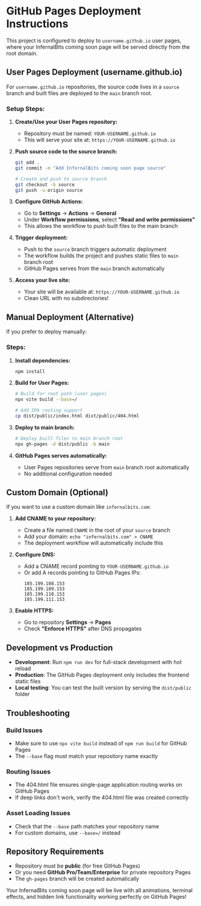 # GitHub Pages Deployment Instructions

This project is configured to deploy to `username.github.io` user pages, where your InfernalBits coming soon page will be served directly from the root domain.

## User Pages Deployment (username.github.io)

For `username.github.io` repositories, the source code lives in a `source` branch and built files are deployed to the `main` branch root.

### Setup Steps:

1. **Create/Use your User Pages repository:**
   - Repository must be named: `YOUR-USERNAME.github.io`
   - This will serve your site at: `https://YOUR-USERNAME.github.io`

2. **Push source code to the source branch:**
   ```bash
   git add .
   git commit -m "Add InfernalBits coming soon page source"
   
   # Create and push to source branch
   git checkout -b source
   git push -u origin source
   ```

3. **Configure GitHub Actions:**
   - Go to **Settings** → **Actions** → **General**
   - Under **Workflow permissions**, select **"Read and write permissions"**
   - This allows the workflow to push built files to the main branch

4. **Trigger deployment:**
   - Push to the `source` branch triggers automatic deployment
   - The workflow builds the project and pushes static files to `main` branch root
   - GitHub Pages serves from the `main` branch automatically

5. **Access your live site:**
   - Your site will be available at: `https://YOUR-USERNAME.github.io`
   - Clean URL with no subdirectories!

## Manual Deployment (Alternative)

If you prefer to deploy manually:

### Steps:

1. **Install dependencies:**
   ```bash
   npm install
   ```

2. **Build for User Pages:**
   ```bash
   # Build for root path (user pages)
   npx vite build --base=/
   
   # Add SPA routing support  
   cp dist/public/index.html dist/public/404.html
   ```

3. **Deploy to main branch:**
   ```bash
   # Deploy built files to main branch root
   npx gh-pages -d dist/public -b main
   ```

4. **GitHub Pages serves automatically:**
   - User Pages repositories serve from `main` branch root automatically
   - No additional configuration needed

## Custom Domain (Optional)

If you want to use a custom domain like `infernalbits.com`:

1. **Add CNAME to your repository:**
   - Create a file named `CNAME` in the root of your `source` branch
   - Add your domain: `echo "infernalbits.com" > CNAME`
   - The deployment workflow will automatically include this

2. **Configure DNS:**
   - Add a CNAME record pointing to `YOUR-USERNAME.github.io`
   - Or add A records pointing to GitHub Pages IPs:
     ```
     185.199.108.153
     185.199.109.153
     185.199.110.153
     185.199.111.153
     ```

3. **Enable HTTPS:**
   - Go to repository **Settings** → **Pages**
   - Check **"Enforce HTTPS"** after DNS propagates

## Development vs Production

- **Development**: Run `npm run dev` for full-stack development with hot reload
- **Production**: The GitHub Pages deployment only includes the frontend static files
- **Local testing**: You can test the built version by serving the `dist/public` folder

## Troubleshooting

### Build Issues
- Make sure to use `npx vite build` instead of `npm run build` for GitHub Pages
- The `--base` flag must match your repository name exactly

### Routing Issues
- The 404.html file ensures single-page application routing works on GitHub Pages
- If deep links don't work, verify the 404.html file was created correctly

### Asset Loading Issues
- Check that the `--base` path matches your repository name
- For custom domains, use `--base=/` instead

## Repository Requirements

- Repository must be **public** (for free GitHub Pages)
- Or you need **GitHub Pro/Team/Enterprise** for private repository Pages
- The `gh-pages` branch will be created automatically

Your InfernalBits coming soon page will be live with all animations, terminal effects, and hidden link functionality working perfectly on GitHub Pages!